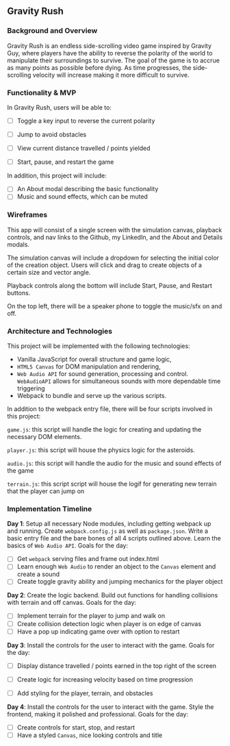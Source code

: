 ## Gravity Rush

### Background and Overview

Gravity Rush is an endless side-scrolling video game inspired by Gravity Guy, where players have the ability to reverse the polarity of the world to manipulate their surroundings to survive. The goal of the game is to accrue as many points as possible before dying. As time progresses, the side-scrolling velocity will increase making it more difficult to survive.

### Functionality & MVP  

In Gravity Rush, users will be able to:

- [ ] Toggle a key input to reverse the current polarity
- [ ] Jump to avoid obstacles
- [ ] View current distance travelled / points yielded
- [ ] Start, pause, and restart the game


In addition, this project will include:

- [ ] An About modal describing the basic functionality
- [ ] Music and sound effects, which can be muted

### Wireframes

This app will consist of a single screen with the simulation canvas, playback controls, and nav links to the Github, my LinkedIn, and the About and Details modals.  

The simulation canvas will include a dropdown for selecting the initial color of the creation object. Users will click and drag to create objects of a certain size and vector angle.

Playback controls along the bottom will include Start, Pause, and Restart buttons.

On the top left, there will be a speaker phone to toggle the music/sfx on and off.

### Architecture and Technologies

This project will be implemented with the following technologies:

- Vanilla JavaScript for overall structure and game logic,
- `HTML5 Canvas` for DOM manipulation and rendering,
- `Web Audio API` for sound generation, processing and control. `WebAudioAPI` allows for simultaneous sounds with more dependable time triggering
- Webpack to bundle and serve up the various scripts.

In addition to the webpack entry file, there will be four scripts involved in this project:

`game.js`: this script will handle the logic for creating and updating the necessary DOM elements.

`player.js`: this script will house the physics logic for the asteroids.

`audio.js`: this script will handle the audio for the music and sound effects of the game

`terrain.js`: this script script will house the logif for generating new terrain that the player can jump on


### Implementation Timeline

**Day 1**: Setup all necessary Node modules, including getting webpack up and running.  Create `webpack.config.js` as well as `package.json`.  Write a basic entry file and the bare bones of all 4 scripts outlined above.  Learn the basics of `Web Audio API`.  Goals for the day:

- [ ] Get `webpack` serving files and frame out index.html
- [ ] Learn enough `Web Audio` to render an object to the `Canvas` element and create a sound
- [ ] Create toggle gravity ability and jumping mechanics for the player object

**Day 2**: Create the logic backend. Build out functions for handling collisions with terrain and off canvas. Goals for the day:

- [ ] Implement terrain for the player to jump and walk on
- [ ] Create collision detection logic when player is on edge of canvas
- [ ] Have a pop up indicating game over with option to restart

**Day 3**: Install the controls for the user to interact with the game. Goals for the day:
- [ ] Display distance travelled / points earned in the top right of the screen
- [ ] Create logic for increasing velocity based on time progression
- [ ] Add styling for the player, terrain, and obstacles


**Day 4**: Install the controls for the user to interact with the game. Style the frontend, making it polished and professional. Goals for the day:

- [ ] Create controls for start, stop, and restart
- [ ] Have a styled `Canvas`, nice looking controls and title
